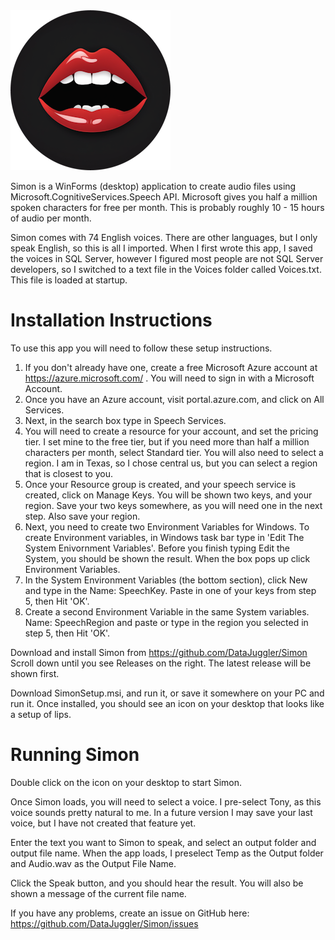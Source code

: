 ﻿<img src =https://github.com/DataJuggler/SharedRepo/blob/master/Shared/Images/Lips.png width=256 height=256>

Simon is a WinForms (desktop) application to create audio files using
Microsoft.CognitiveServices.Speech API. Microsoft gives you half a million 
spoken characters for free per month. This is probably roughly 10 - 15 hours of audio
per month.

Simon comes with 74 English voices. There are other languages, but I only speak 
English, so this is all I imported. When I first wrote this app, I saved the voices in
SQL Server, however I figured most people are not SQL Server developers, so I switched
to a text file in the Voices folder called Voices.txt. This file is loaded at startup.

# Installation Instructions

To use this app you will need to follow these setup instructions.

1. If you don't already have one, create a free Microsoft Azure account at
    https://azure.microsoft.com/ . You will need to sign in with a Microsoft Account.
2. Once you have an Azure account, visit portal.azure.com, and click on All Services.
3. Next, in the search box type in Speech Services.
4. You will need to create a resource for your account, and set the pricing tier. I set mine
    to the free tier, but if you need more than half a million characters per month, select
   Standard tier. You will also need to select a region. I am in Texas, so I chose central us,
   but you can select a region that is closest to you.
5. Once your Resource group is created, and your speech service is created, click on
    Manage Keys. You will be shown two keys, and your region. Save your two keys somewhere, 
    as you will need one in the next step. Also save your region.
6. Next, you need to create two Environment Variables for Windows. To create Environment
    variables, in Windows task bar type in 'Edit The System Enivornment Variables'. Before
    you finish typing Edit the System, you should be shown the result. When the box pops up
    click Environment Variables.
7. In the System Environment Variables (the bottom section), click New and type in the
    Name: SpeechKey. Paste in one of your keys from step 5, then Hit 'OK'.
8. Create a second Environment Variable in the same System variables.
    Name: SpeechRegion and paste or type in the region you selected in step 5, then Hit 'OK'.

Download and install Simon from https://github.com/DataJuggler/Simon
Scroll down until you see Releases on the right. The latest release will be shown first.

Download SimonSetup.msi, and run it, or save it somewhere on your PC and run it.
Once installed, you should see an icon on your desktop that looks like a setup of lips.

# Running Simon
Double click on the icon on your desktop to start Simon.

Once Simon loads, you will need to select a voice. I pre-select Tony, as this voice sounds
pretty natural to me. In a future version I may save your last voice, but I have not created
that feature yet.

Enter the text you want to Simon to speak, and select an output folder and output file name.
When the app loads, I preselect Temp as the Output folder and Audio.wav as the Output File Name.

Click the Speak button, and you should hear the result. You will also be shown a message of the current file name.

If you have any problems, create an issue on GitHub here:
https://github.com/DataJuggler/Simon/issues



    
 
   